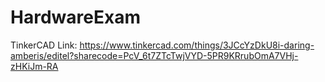 # HardwareExam

TinkerCAD Link: https://www.tinkercad.com/things/3JCcYzDkU8i-daring-amberis/editel?sharecode=PcV_6t7ZTcTwjVYD-5PR9KRrubOmA7VHj-zHKiJm-RA
